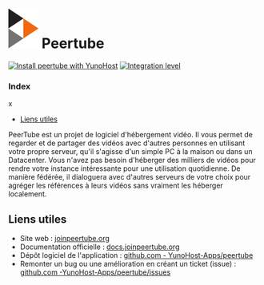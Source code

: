 # <img src="/images/peertube_logo.svg" height="80px" alt="logo de peertube"> Peertube

[![Install peertube with YunoHost](https://install-app.yunohost.org/install-with-yunohost.png)](https://install-app.yunohost.org/?app=peertube) [![Integration level](https://dash.yunohost.org/integration/peertube.svg)](https://dash.yunohost.org/appci/app/peertube)

### Index
x
- [Liens utiles](#liens-utiles)

PeerTube est un projet de logiciel d'hébergement vidéo. Il vous permet de regarder et de partager des vidéos avec d'autres personnes en utilisant votre propre serveur, qu'il s'agisse d'un simple PC à la maison ou dans un Datacenter. Vous n'avez pas besoin d'héberger des milliers de vidéos pour rendre votre instance intéressante pour une utilisation quotidienne. De manière fédérée, il dialoguera avec d'autres serveurs de votre choix pour agréger les références à leurs vidéos sans vraiment les héberger localement.


## Liens utiles

+ Site web : [joinpeertube.org](https://joinpeertube.org)
+ Documentation officielle : [docs.joinpeertube.org](https://docs.joinpeertube.org)
+ Dépôt logiciel de l'application : [github.com - YunoHost-Apps/peertube](https://github.com/YunoHost-Apps/peertube_ynh)
+ Remonter un bug ou une amélioration en créant un ticket (issue) : [github.com -YunoHost-Apps/peertube/issues](https://github.com/YunoHost-Apps/peertube_ynh/issues)
